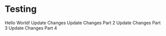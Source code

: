 # Testing

Hello World!
Update Changes
Update Changes Part 2
Update Changes Part 3
Update Changes Part 4
